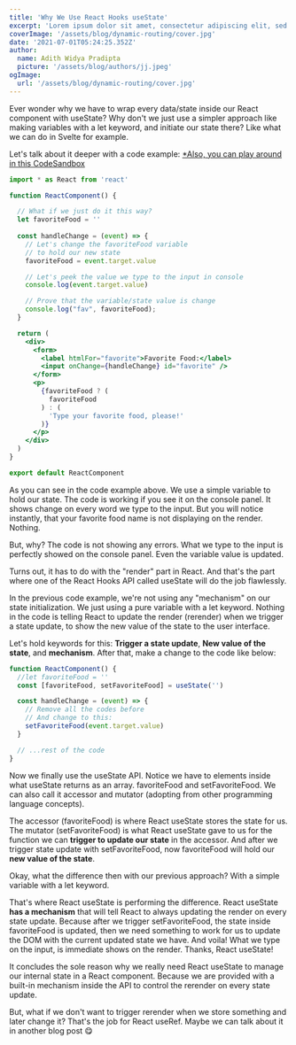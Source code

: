 ```yaml
---
title: 'Why We Use React Hooks useState'
excerpt: 'Lorem ipsum dolor sit amet, consectetur adipiscing elit, sed do eiusmod tempor incididunt ut labore et dolore magna aliqua. Praesent elementum facilisis leo vel fringilla est ullamcorper eget. At imperdiet dui accumsan sit amet nulla facilities morbi tempus.'
coverImage: '/assets/blog/dynamic-routing/cover.jpg'
date: '2021-07-01T05:24:25.352Z'
author:
  name: Adith Widya Pradipta
  picture: '/assets/blog/authors/jj.jpeg'
ogImage:
  url: '/assets/blog/dynamic-routing/cover.jpg'
---
```


Ever wonder why we have to wrap every data/state inside our React component with useState? Why don't we just use a simpler approach like making variables with a let keyword, and initiate our state there? Like what we can do in Svelte for example.

Let's talk about it deeper with a code example:
[*Also, you can play around in this CodeSandbox](https://codesandbox.io/s/why-we-use-react-hooks-usestate-xspwq)

```jsx diff
import * as React from 'react'

function ReactComponent() {

  // What if we just do it this way?
  let favoriteFood = ''
  
  const handleChange = (event) => {
    // Let's change the favoriteFood variable
    // to hold our new state
    favoriteFood = event.target.value

    // Let's peek the value we type to the input in console
    console.log(event.target.value)

    // Prove that the variable/state value is change
    console.log("fav", favoriteFood);
  }

  return (
    <div>
      <form>
        <label htmlFor="favorite">Favorite Food:</label>
        <input onChange={handleChange} id="favorite" />
      </form>
      <p>
        {favoriteFood ? (
          favoriteFood
        ) : (
          'Type your favorite food, please!'
        )}
      </p>
    </div>
  )
}

export default ReactComponent
```

As you can see in the code example above. We use a simple variable to hold our state. The code is working if you see it on the console panel. It shows change on every word we type to the input. But you will notice instantly, that your favorite food name is not displaying on the render. Nothing.

But, why? The code is not showing any errors. What we type to the input is perfectly showed on the console panel. Even the variable value is updated.

Turns out, it has to do with the "render" part in React. And that's the part where one of the React Hooks API called useState will do the job flawlessly.

In the previous code example, we're not using any "mechanism" on our state initialization. We just using a pure variable with a let keyword. Nothing in the code is telling React to update the render (rerender) when we trigger a state update, to show the new value of the state to the user interface.

Let's hold keywords for this: **Trigger a state update**, **New value of the state**, and **mechanism**. After that, make a change to the code like below:

```jsx
function ReactComponent() {
  //let favoriteFood = ''
  const [favoriteFood, setFavoriteFood] = useState('')

  const handleChange = (event) => {
    // Remove all the codes before
    // And change to this:
    setFavoriteFood(event.target.value)
  }

  // ...rest of the code
}
```

Now we finally use the useState API. Notice we have to elements inside what useState returns as an array. favoriteFood and setFavoriteFood. We can also call it accessor and mutator (adopting from other programming language concepts).

The accessor (favoriteFood) is where React useState stores the state for us. The mutator (setFavoriteFood) is what React useState gave to us for the function we can **trigger to update our state** in the accessor. And after we trigger state update with setFavoriteFood, now favoriteFood will hold our **new value of the state**.

Okay, what the difference then with our previous approach? With a simple variable with a let keyword.

That's where React useState is performing the difference. React useState **has a mechanism** that will tell React to always updating the render on every state update. Because after we trigger setFavoriteFood, the state inside favoriteFood is updated, then we need something to work for us to update the DOM with the current updated state we have. And voila! What we type on the input, is immediate shows on the render. Thanks, React useState!

It concludes the sole reason why we really need React useState to manage our internal state in a React component. Because we are provided with a built-in mechanism inside the API to control the rerender on every state update.

But, what if we don't want to trigger rerender when we store something and later change it? That's the job for React useRef. Maybe we can talk about it in another blog post 😋